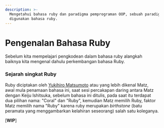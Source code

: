 ```yaml
---
description: >-
  Mengetahui bahasa ruby dan paradigma pemprograman OOP, sebuah paradigma yang
  digunakan bahasa ruby.
---
```


# Pengenalan Bahasa Ruby

Sebelum kita mempelajari pengkodean dalam bahasa ruby alangkah baiknya kita mengenal dahulu perkembangan bahasa Ruby.

### Sejarah singkat Ruby

Ruby diciptakan oleh [Yukihiro Matsumoto](https://en.wikipedia.org/wiki/Yukihiro_Matsumoto) atau yang lebih dikenal Matz,  awal mula penamaan bahasa ini, saat sesi percakapan daring antara Matz dengan Keiju Ishitsuka, sebelum bahasa ini ditulis, pada saat itu terdapat dua pilihan nama: "Coral" dan "Ruby", kemudian Matz memilih Ruby, faktor Matz memilih nama "Ruby" karena ruby merupakan _birthstone_ \(batu peramata yang menggambarkan kelahiran seseorang\) salah satu koleganya.  
  
\[**WIP**\]



